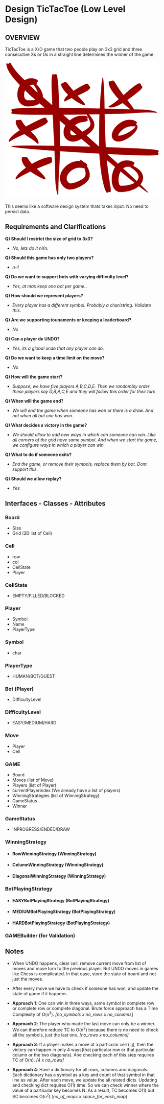 # Design TicTacToe (Low Level Design)

## **OVERVIEW**

TicTacToe is a X/O game that two people play on 3x3 grid and three consecutive Xs or Os in a straight line determines the winner of the game. 

![Image](./tic_tac_toe.jpg "RED")

This seems like a software design system thats takes input. No need to persist data.

## Requirements and Clarifications

**Q) Should I restrict the size of grid to 3x3?**

- _No, lets do it nXn._

**Q) Should this game has only two players?**

- _n-1_

**Q) Do we want to support bots with varying difficulty level?**

- _Yes, at max keep one bot per game._.

**Q) How should we represent players?**

- _Every player has a different symbol. Probably a char/string. Validate this._

**Q) Are we supporting tounaments or keeping a leaderboard?**

- _No_

**Q) Can a player do UNDO?**

- _Yes, its a global undo that any player can do._

**Q) Do we want to keep a time limit on the move?**

- _No_

**Q) How will the game start?**

- _Suppose, we have five players A,B,C,D,E. Then we randombly order these players say D,B,A,C,E and they will follow this order for their turn._

**Q) When will the game end?**

- _We will end the game when someone has won or there is a draw. And not when all but one has won._

**Q) What decides a victory in the game?**

- _We should allow to add new ways in which can someone can win. Like all corners of the grid have same symbol. And when we start the game, we configure ways in which a player can win._

**Q) What to do if someone exits?**

- _End the game, or remove their symbols, replace them by bot. Dont support this._

**Q) Should we allow replay?**

- _Yes_

## Interfaces - Classes - Attributes 

### Board
- Size
- Grid (2D list of Cell)

### Cell
- row
- col
- CellState
- Player

### CellState
- EMPTY/FILLED/BLOCKED

### Player
- Symbol
- Name
- PlayerType

### Symbol
- char

### PlayerType
- HUMAN/BOT/GUEST
 
### Bot (Player)
- DifficultyLevel

### DifficultyLevel
- EASY/MEDIUM/HARD

### Move
- Player
- Cell

### GAME
- Board
- Moves (list of Move)
- Players (list of Player)
- currentPlayerindex (We already have a list of players)
- WinningStrategies (list of WinningStrategy)
- GameStatus 
- Winner

### GameStatus
- INPROGRESS/ENDED/DRAW

### WinningStrategy

- #### RowWinningStrategy (WinningStrategy)
- #### ColumnWinningStrategy (WinningStrategy)
- #### DiagonalWinningStrategy (WinningStrategy)

### BotPlayingStrategy

- #### EASYBotPlayingStrategy (BotPlayingStrategy)
- #### MEDIUMBotPlayingStrategy (BotPlayingStrategy)
- #### HARDBotPlayingStrategy (BotPlayingStrategy)

### GAMEBuilder (for Validation)

## Notes

- When UNDO happens, clear cell, remove current move from list of moves and move turn to the previous player. But UNDO moves in games like Chess is complicated. In that case, store the state of board and not just the moves.

- After every move we have to check if someone has won, and update the state of game if it happens.

- **Approach 1**: One can win in three ways, same symbol in complete row or complete row or complete diagonal. Brute force approach has a Time Complexity of O(n<sup>3</sup>). *[no_symbols x no_rows x no_columns]*

- **Approach 2**: The player who made the last move can only be a winner. We can therefore reduce TC to O(n<sup>2</sup>) because there is no need to check all the symbols, just the last one. *[no_rows x no_columns]*

- **Approach 3**: If a player makes a move at a particular cell (i,j), then the victory can happen in only 4 ways(that particular row or that particular column or the two diagonals). Ane checking each of this step requires TC of O(n). *[4 x no_rows]*

- **Approach 4**: Have a dictionary for all rows, columns and diagonals. Each dictionary has a symbol as a key and count of that symbol in that line as value. After each move, we update the all related dicts. Updating and checking dict requires O(1) time. So we can check winner where the value of a particular key becomes N. As a result, TC becomes O(1) but SC becomes O(n<sup>2</sup>) *[no_of_maps x space_for_each_map]*
